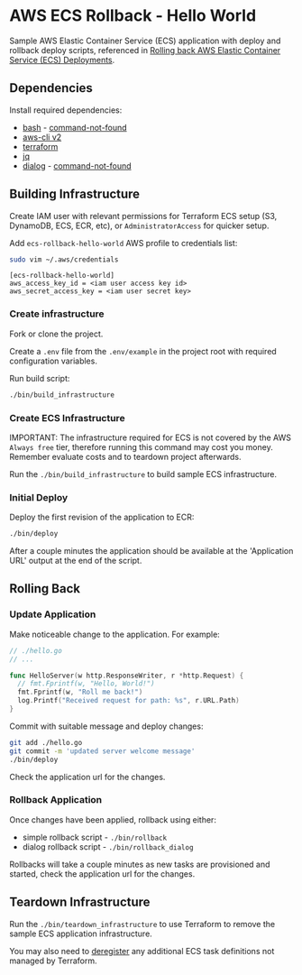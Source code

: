 # AWS ECS Rollback - Hello World

Sample AWS Elastic Container Service (ECS) application with deploy and rollback deploy scripts, referenced in [Rolling back AWS Elastic Container Service (ECS) Deployments](https://www.cpcwood.com/blog/4-rolling-back-aws-elastic-container-service-ecs-deployments).

## Dependencies

Install required dependencies:
- [bash](https://www.gnu.org/software/bash/) - [command-not-found](https://command-not-found.com/bash)
- [aws-cli v2](https://docs.aws.amazon.com/cli/latest/userguide/install-cliv2.html)
- [terraform](https://learn.hashicorp.com/tutorials/terraform/install-cli)
- [jq](https://stedolan.github.io/jq/download/)
- [dialog](https://linux.die.net/man/1/dialog) - [command-not-found](https://command-not-found.com/dialog)

## Building Infrastructure

Create IAM user with relevant permissions for Terraform ECS setup (S3, DynamoDB, ECS, ECR, etc), or `AdministratorAccess` for quicker setup.

Add `ecs-rollback-hello-world` AWS profile to credentials list:

```sh
sudo vim ~/.aws/credentials
```

```
[ecs-rollback-hello-world]
aws_access_key_id = <iam user access key id>
aws_secret_access_key = <iam user secret key>
```

### Create infrastructure

Fork or clone the project.

Create a `.env` file from the `.env/example` in the project root with required configuration variables.

Run build script:

```sh
./bin/build_infrastructure
```

### Create ECS Infrastructure

IMPORTANT: The infrastructure required for ECS is not covered by the AWS `Always free` tier, therefore running this command may cost you money. Remember evaluate costs and to teardown project afterwards.

Run the `./bin/build_infrastructure` to build sample ECS infrastructure.

### Initial Deploy

Deploy the first revision of the application to ECR:

```sh
./bin/deploy
```

After a couple minutes the application should be available at the 'Application URL' output at the end of the script.

## Rolling Back

### Update Application

Make noticeable change to the application. For example:

```go
// ./hello.go
// ...

func HelloServer(w http.ResponseWriter, r *http.Request) {
  // fmt.Fprintf(w, "Hello, World!")
  fmt.Fprintf(w, "Roll me back!")
  log.Printf("Received request for path: %s", r.URL.Path)
}
```

Commit with suitable message and deploy changes:

```sh
git add ./hello.go
git commit -m 'updated server welcome message'
./bin/deploy
```

Check the application url for the changes.

### Rollback Application

Once changes have been applied, rollback using either:

- simple rollback script - `./bin/rollback`
- dialog rollback script - `./bin/rollback_dialog`

Rollbacks will take a couple minutes as new tasks are provisioned and started, check the application url for the changes.

## Teardown Infrastructure

Run the `./bin/teardown_infrastructure` to use Terraform to remove the sample ECS application infrastructure.

You may also need to [deregister](https://docs.aws.amazon.com/AmazonECS/latest/developerguide/deregister-task-definition.html) any additional ECS task definitions not managed by Terraform.
